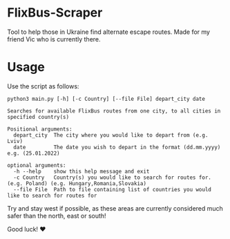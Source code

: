 # FlixBus-Scraper
Tool to help those in Ukraine find alternate escape routes. Made for my friend Vic who is currently there.

# Usage
Use the script as follows: 
```plaintext
python3 main.py [-h] [-c Country] [--file File] depart_city date

Searches for available FlixBus routes from one city, to all cities in specified country(s)

Positional arguments:
  depart_city  The city where you would like to depart from (e.g. Lviv)
  date         The date you wish to depart in the format (dd.mm.yyyy) e.g. (25.01.2022)

optional arguments:
  -h --help    show this help message and exit
  -c Country   Country(s) you would like to search for routes for. (e.g. Poland) (e.g. Hungary,Romania,Slovakia)
  --file File  Path to file containing list of countries you would like to search for routes for
```

Try and stay west if possible, as these areas are currently considered much safer than the north, east or south!

Good luck! ❤️
